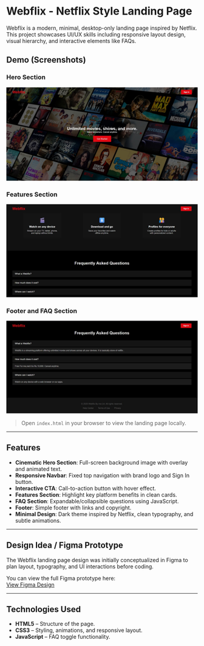 # Webflix - Netflix Style Landing Page

Webflix is a modern, minimal, desktop-only landing page inspired by Netflix. This project showcases UI/UX skills including responsive layout design, visual hierarchy, and interactive elements like FAQs.

## Demo (Screenshots)

### Hero Section
![Hero Section](hero-section.jpg)

### Features Section
![Features Section](features-section.jpg)

### Footer and FAQ Section
![Footer Section](footer-section.jpg)

> Open `index.html` in your browser to view the landing page locally.

---

## Features

- **Cinematic Hero Section**: Full-screen background image with overlay and animated text.
- **Responsive Navbar**: Fixed top navigation with brand logo and Sign In button.
- **Interactive CTA**: Call-to-action button with hover effect.
- **Features Section**: Highlight key platform benefits in clean cards.
- **FAQ Section**: Expandable/collapsible questions using JavaScript.
- **Footer**: Simple footer with links and copyright.
- **Minimal Design**: Dark theme inspired by Netflix, clean typography, and subtle animations.

---

## Design Idea / Figma Prototype

The Webflix landing page design was initially conceptualized in Figma to plan layout, typography, and UI interactions before coding.

You can view the full Figma prototype here:  
[View Figma Design](https://www.figma.com/site/4MiTEiCtll2bMzlDIJ9YQY/Webflix--practice-?node-id=0-1&t=pQMoHW6j7z5cvDgU-1)

---

## Technologies Used

- **HTML5** – Structure of the page.
- **CSS3** – Styling, animations, and responsive layout.
- **JavaScript** – FAQ toggle functionality.
